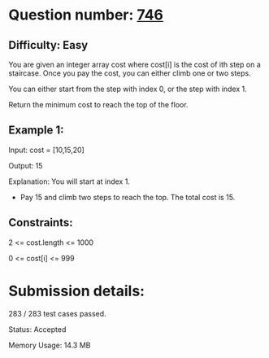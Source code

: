 # Question number: [746](https://leetcode.com/problems/min-cost-climbing-stairs/)

## Difficulty: Easy
You are given an integer array cost where cost[i] is the cost of ith step on a staircase. Once you pay the cost, you can either climb one or two steps.

You can either start from the step with index 0, or the step with index 1.

Return the minimum cost to reach the top of the floor.

## Example 1:
Input: cost = [10,15,20]

Output: 15

Explanation: You will start at index 1.
- Pay 15 and climb two steps to reach the top.
The total cost is 15.

## Constraints:

2 <= cost.length <= 1000

0 <= cost[i] <= 999

# Submission details:

283 / 283 test cases passed.

Status: Accepted

Memory Usage: 14.3 MB

